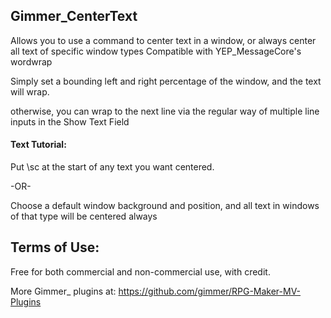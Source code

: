 ## Gimmer_CenterText

Allows you to use a command to center text in a window, or always center all text of specific window types
Compatible with YEP_MessageCore's wordwrap

Simply set a bounding left and right percentage of the window, and the text will wrap.

otherwise, you can wrap to the next line via the regular way of multiple line inputs in the Show Text Field

#### Text Tutorial:

Put \sc at the start of any text you want centered.

-OR-

Choose a default window background and position, and all text in windows of that type will be centered always

## Terms of Use:

Free for both commercial and non-commercial use, with credit.

More Gimmer_ plugins at: https://github.com/gimmer/RPG-Maker-MV-Plugins